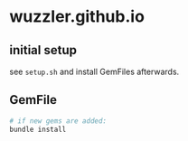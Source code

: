 # wuzzler.github.io

## initial setup 

see `setup.sh` and install GemFiles afterwards.

## GemFile

```bash
# if new gems are added:
bundle install
```